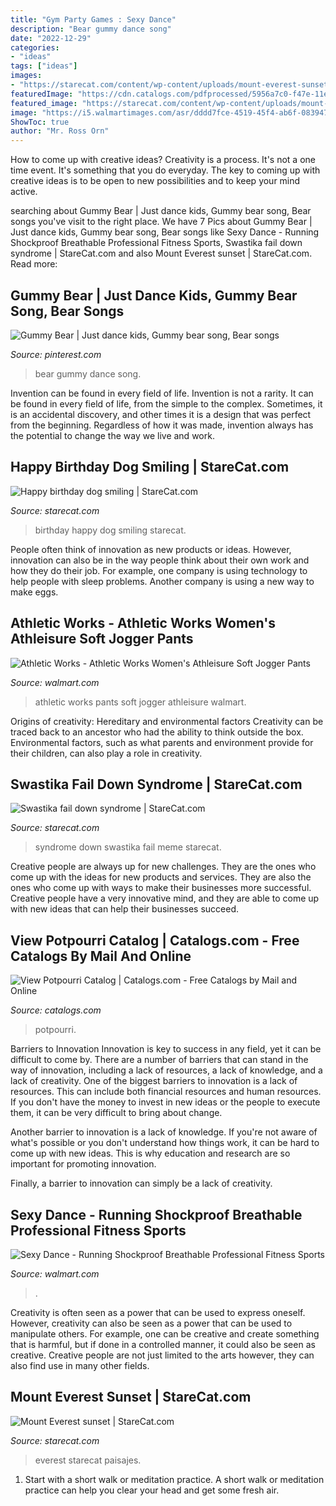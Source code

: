 ```yaml
---
title: "Gym Party Games : Sexy Dance"
description: "Bear gummy dance song"
date: "2022-12-29"
categories:
- "ideas"
tags: ["ideas"]
images:
- "https://starecat.com/content/wp-content/uploads/mount-everest-sunset.jpg"
featuredImage: "https://cdn.catalogs.com/pdfprocessed/5956a7c0-f47e-11eb-9d09-51a46779b1bf/1_9JiF9ch.png"
featured_image: "https://starecat.com/content/wp-content/uploads/mount-everest-sunset.jpg"
image: "https://i5.walmartimages.com/asr/dddd7fce-4519-45f4-ab6f-083947dfed91_1.bb1ccbc6df0f6519cfabc39b45844ef3.jpeg"
ShowToc: true
author: "Mr. Ross Orn"
---
```



How to come up with creative ideas?
Creativity is a process. It's not a one time event. It's something that you do everyday. The key to coming up with creative ideas is to be open to new possibilities and to keep your mind active.

	

		
searching about Gummy Bear | Just dance kids, Gummy bear song, Bear songs you've visit to the right place. We have 7 Pics about Gummy Bear | Just dance kids, Gummy bear song, Bear songs like Sexy Dance - Running Shockproof Breathable Professional Fitness Sports, Swastika fail down syndrome | StareCat.com and also Mount Everest sunset | StareCat.com. Read more:
		
    
## Gummy Bear | Just Dance Kids, Gummy Bear Song, Bear Songs

<img loading=lazy src="https://i.pinimg.com/736x/e4/dd/15/e4dd1570b5030f23b17fb4005442d572.jpg" onerror="this.onerror=null;this.src='https://tse2.mm.bing.net/th?id=OIP._MOV2EDD1yYdsZU4yvWJ3gHaEK&amp;pid=15.1';" alt="Gummy Bear | Just dance kids, Gummy bear song, Bear songs">

_Source: pinterest.com_

>bear gummy dance song. 

	

Invention can be found in every field of life.
Invention is not a rarity. It can be found in every field of life, from the simple to the complex. Sometimes, it is an accidental discovery, and other times it is a design that was perfect from the beginning. Regardless of how it was made, invention always has the potential to change the way we live and work.

    
## Happy Birthday Dog Smiling | StareCat.com

<img loading=lazy src="https://starecat.com/content/wp-content/uploads/happy-birthday-dog-smiling.jpg" onerror="this.onerror=null;this.src='https://tse3.mm.bing.net/th?id=OIP.BJROOWZxgT5vt0x-UR0_AAHaJ4&amp;pid=15.1';" alt="Happy birthday dog smiling | StareCat.com">

_Source: starecat.com_

>birthday happy dog smiling starecat. 

	

People often think of innovation as new products or ideas. However, innovation can also be in the way people think about their own work and how they do their job. For example, one company is using technology to help people with sleep problems. Another company is using a new way to make eggs.

    
## Athletic Works - Athletic Works Women&#039;s Athleisure Soft Jogger Pants

<img loading=lazy src="https://i5.walmartimages.com/asr/dddd7fce-4519-45f4-ab6f-083947dfed91_1.bb1ccbc6df0f6519cfabc39b45844ef3.jpeg" onerror="this.onerror=null;this.src='https://tse4.mm.bing.net/th?id=OIP.xEQXEPGGCw3D-AGICnapvgHaJ3&amp;pid=15.1';" alt="Athletic Works - Athletic Works Women&#039;s Athleisure Soft Jogger Pants">

_Source: walmart.com_

>athletic works pants soft jogger athleisure walmart. 

	

Origins of creativity: Hereditary and environmental factors
Creativity can be traced back to an ancestor who had the ability to think outside the box. Environmental factors, such as what parents and environment provide for their children, can also play a role in creativity.

    
## Swastika Fail Down Syndrome | StareCat.com

<img loading=lazy src="https://starecat.com/content/wp-content/uploads/swastika-fail-down-syndrome.jpg" onerror="this.onerror=null;this.src='https://tse2.mm.bing.net/th?id=OIP.jfMaYRKu39-VX8rFPchfSAHaLr&amp;pid=15.1';" alt="Swastika fail down syndrome | StareCat.com">

_Source: starecat.com_

>syndrome down swastika fail meme starecat. 

	

Creative people are always up for new challenges. They are the ones who come up with the ideas for new products and services. They are also the ones who come up with ways to make their businesses more successful. Creative people have a very innovative mind, and they are able to come up with new ideas that can help their businesses succeed.

    
## View Potpourri Catalog | Catalogs.com - Free Catalogs By Mail And Online

<img loading=lazy src="https://cdn.catalogs.com/pdfprocessed/5956a7c0-f47e-11eb-9d09-51a46779b1bf/1_9JiF9ch.png" onerror="this.onerror=null;this.src='https://tse3.mm.bing.net/th?id=OIP.C6sduJTww3uARGK6hWjkVQHaKC&amp;pid=15.1';" alt="View Potpourri Catalog | Catalogs.com - Free Catalogs by Mail and Online">

_Source: catalogs.com_

>potpourri. 

	

Barriers to Innovation
Innovation is key to success in any field, yet it can be difficult to come by. There are a number of barriers that can stand in the way of innovation, including a lack of resources, a lack of knowledge, and a lack of creativity.
One of the biggest barriers to innovation is a lack of resources. This can include both financial resources and human resources. If you don't have the money to invest in new ideas or the people to execute them, it can be very difficult to bring about change.

Another barrier to innovation is a lack of knowledge. If you're not aware of what's possible or you don't understand how things work, it can be hard to come up with new ideas. This is why education and research are so important for promoting innovation.

Finally, a barrier to innovation can simply be a lack of creativity.

    
## Sexy Dance - Running Shockproof Breathable Professional Fitness Sports

<img loading=lazy src="https://i5.walmartimages.com/asr/76f7db43-eb1b-41a4-aacb-ee06d410aebd_1.acbc86b37796e7b842c7e95aaea2aac1.jpeg" onerror="this.onerror=null;this.src='https://tse4.mm.bing.net/th?id=OIP.IAaYyODg3ZhYNZMQl4qPdwHaJ4&amp;pid=15.1';" alt="Sexy Dance - Running Shockproof Breathable Professional Fitness Sports">

_Source: walmart.com_

>. 

	

Creativity is often seen as a power that can be used to express oneself. However, creativity can also be seen as a power that can be used to manipulate others. For example, one can be creative and create something that is harmful, but if done in a controlled manner, it could also be seen as creative. Creative people are not just limited to the arts however, they can also find use in many other fields.

    
## Mount Everest Sunset | StareCat.com

<img loading=lazy src="https://starecat.com/content/wp-content/uploads/mount-everest-sunset.jpg" onerror="this.onerror=null;this.src='https://tse2.mm.bing.net/th?id=OIP.YpOHQHA_aK2f8NSUZCK8ZwHaKl&amp;pid=15.1';" alt="Mount Everest sunset | StareCat.com">

_Source: starecat.com_

>everest starecat paisajes. 

	

1. Start with a short walk or meditation practice. A short walk or meditation practice can help you clear your head and get some fresh air.

